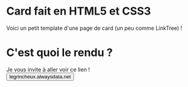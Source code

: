 # Card fait en HTML5 et CSS3
Voici un petit template d'une page de card (un peu comme LinkTree) !

# C'est quoi le rendu ?
Je vous invite à aller voir ce lien !<br>
<a href="https://legrincheux.alwaysdata.net" target="_blank"><button>legrincheux.alwaysdata.net</button></a>
